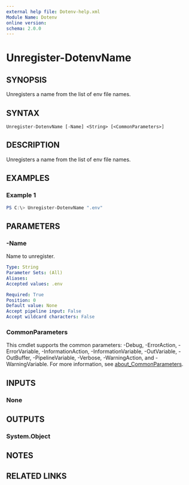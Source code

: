 ```yaml
---
external help file: Dotenv-help.xml
Module Name: Dotenv
online version:
schema: 2.0.0
---
```


# Unregister-DotenvName

## SYNOPSIS
Unregisters a name from the list of env file names.

## SYNTAX

```
Unregister-DotenvName [-Name] <String> [<CommonParameters>]
```

## DESCRIPTION
Unregisters a name from the list of env file names.

## EXAMPLES

### Example 1
```powershell
PS C:\> Unregister-DotenvName ".env"
```

## PARAMETERS

### -Name
Name to unregister.

```yaml
Type: String
Parameter Sets: (All)
Aliases:
Accepted values: .env

Required: True
Position: 0
Default value: None
Accept pipeline input: False
Accept wildcard characters: False
```

### CommonParameters
This cmdlet supports the common parameters: -Debug, -ErrorAction, -ErrorVariable, -InformationAction, -InformationVariable, -OutVariable, -OutBuffer, -PipelineVariable, -Verbose, -WarningAction, and -WarningVariable. For more information, see [about_CommonParameters](http://go.microsoft.com/fwlink/?LinkID=113216).

## INPUTS

### None

## OUTPUTS

### System.Object
## NOTES

## RELATED LINKS
